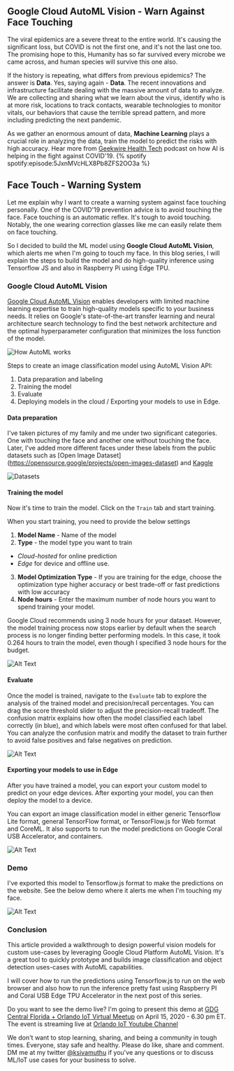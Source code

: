 ## Google Cloud AutoML Vision - Warn Against Face Touching

The viral epidemics are a severe threat to the entire world. It's causing the significant loss, but COVID is not the first one, and it's not the last one too. The promising hope to this, Humanity has so far survived every microbe we came across, and human species will survive this one also. 

If the history is repeating, what differs from previous epidemics? The answer is **Data**. Yes, saying again - **Data**. The recent innovations and infrastructure facilitate dealing with the massive amount of data to analyze. We are collecting and sharing what we learn about the virus, identify who is at more risk, locations to track contacts, wearable technologies to monitor vitals, our behaviors that cause the terrible spread pattern, and more including predicting the next pandemic.

As we gather an enormous amount of data, **Machine Learning** plays a crucial role in analyzing the data, train the model to predict the risks with high accuracy. Hear more from [Geekwire Health Tech](https://www.geekwire.com/2020/ai-vs-coronavirus-artificial-intelligence-now-helping-fight-covid-19/) podcast on how AI is helping in the fight against COVID'19.
{% spotify spotify:episode:5JxnMVcHLX8Pb8ZFS2OO3a %}

## Face Touch - Warning System

Let me explain why I want to create a warning system against face touching personally. One of the COVID'19 prevention advice is to avoid touching the face. Face touching is an automatic reflex. It's tough to avoid touching. Notably, the one wearing correction glasses like me can easily relate them on face touching. 

So I decided to build the ML model using **Google Cloud AutoML Vision**, which alerts me when I'm going to touch my face. In this blog series, I will explain the steps to build the model and do high-quality inference using Tensorflow JS and also in Raspberry Pi using Edge TPU.

### Google Cloud AutoML Vision

[Google Cloud AutoML Vision](https://cloud.google.com/vision/automl/docs) enables developers with limited machine learning expertise to train high-quality models specific to your business needs. It relies on Google's state-of-the-art transfer learning and neural architecture search technology to find the best network architecture and the optimal hyperparameter configuration that minimizes the loss function of the model.

![How AutoML works](https://cdn.hashnode.com/res/hashnode/image/upload/v1605923120416/3AaX9I2qE.png)

Steps to create an image classification model using AutoML Vision API:

1. Data preparation and labeling
2. Training the model
3. Evaluate
4. Deploying models in the cloud / Exporting your models to use in Edge.

#### Data preparation

I've taken pictures of my family and me under two significant categories. One with touching the face and another one without touching the face. Later, I've added more different faces under these labels from the public datasets such as [Open Image Dataset] (https://opensource.google/projects/open-images-dataset) and [Kaggle](https://www.kaggle.com/datasets)

![Datasets](https://cdn.hashnode.com/res/hashnode/image/upload/v1605923122701/uJnKLjpTO.png)

#### Training the model
Now it's time to train the model. Click on the `Train` tab and start training. 

When you start training, you need to provide the below settings

1. **Model Name** - Name of the model
2. **Type** - the model type you want to train
-  *Cloud-hosted* for online prediction
-  *Edge* for device and offline use.
3. **Model Optimization Type** - If you are training for the edge, choose the optimization type higher accuracy or best trade-off or fast predictions with low accuracy 
4. **Node hours** - Enter the maximum number of node hours you want to spend training your model.

Google Cloud recommends using 3 node hours for your dataset. However, the model training process now stops earlier by default when the search process is no longer finding better performing models. In this case, it took 0.264 hours to train the model, even though I specified 3 node hours for the budget.

![Alt Text](https://cdn.hashnode.com/res/hashnode/image/upload/v1605923125191/BxDCxuq9X.png)

#### Evaluate

Once the model is trained, navigate to the `Evaluate` tab to explore the analysis of the trained model and precision/recall percentages. You can drag the score threshold slider to adjust the precision-recall tradeoff. The confusion matrix explains how often the model classified each label correctly (in blue), and which labels were most often confused for that label. You can analyze the confusion matrix and modify the dataset to train further to avoid false positives and false negatives on prediction.

![Alt Text](https://cdn.hashnode.com/res/hashnode/image/upload/v1605923127039/mKD8K5lP3.png)

#### Exporting your models to use in Edge

After you have trained a model, you can export your custom model to predict on your edge devices. After exporting your model, you can then deploy the model to a device.

You can export an image classification model in either generic Tensorflow Lite format, general TensorFlow format, or TensorFlow.js for Web format and CoreML. It also supports to run the model predictions on Google Coral USB Accelerator, and containers.

![Alt Text](https://cdn.hashnode.com/res/hashnode/image/upload/v1605923128834/zzSLJlxZa.png)

### Demo

I've exported this model to Tensorflow.js format to make the predictions on the website. See the below demo where it alerts me when I'm touching my face.

![Alt Text](https://cdn.hashnode.com/res/hashnode/image/upload/v1605923132451/VEXk1gDlS.gif)

### Conclusion

This article provided a walkthrough to design powerful vision models for custom use-cases by leveraging Google Cloud Platform AutoML Vision. It's a great tool to quickly prototype and builds image classification and object detection uses-cases with AutoML capabilities. 

I will cover how to run the predictions using Tensorflow.js to run on the web browser and also how to run the inference pretty fast using Raspberry PI and Coral USB Edge TPU Accelerator in the next post of this series.

Do you want to see the demo live? I'm going to present this demo at [GDG Central Florida + Orlando IoT Virtual Meetup](https://www.meetup.com/iot-orlando/events/269875620/) on April 15, 2020 - 6.30 pm ET. The event is streaming live at [Orlando IoT Youtube Channel](https://www.youtube.com/channel/UC72P7IF7oRrr7c1eQuR6zqw)

We don't want to stop learning, sharing, and being a community in tough times. Everyone, stay safe and healthy. Please do like, share and comment. DM me at my twitter [@ksivamuthu](https://twitter.com/ksivamuthu) if you've any questions or to discuss ML/IoT use cases for your business to solve.
